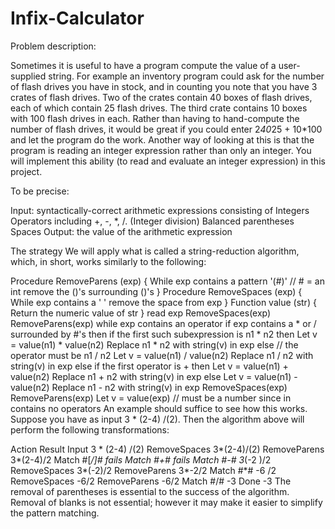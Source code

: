 # Infix-Calculator

Problem description:

Sometimes it is useful to have a program compute the value of a user-supplied string. For example an inventory program could ask for the number of flash drives you have in stock, and in counting you note that you have 3 crates of flash drives. Two of the crates contain 40 boxes of flash drives, each of which contain 25 flash drives. The third crate contains 10 boxes with 100 flash drives in each. Rather than having to hand-compute the number of flash drives, it would be great if you could enter 2*40*25 + 10*100 and let the program do the work. Another way of looking at this is that the program is reading an integer expression rather than only an integer. You will implement this ability (to read and evaluate an integer expression) in this project.

To be precise:

Input: syntactically-correct arithmetic expressions consisting of
Integers
Operators including +, -, *, /. (Integer division)
Balanced parentheses
Spaces
Output: the value of the arithmetic expression

The strategy
We will apply what is called a string-reduction algorithm, which, in short, works similarly to the following:

Procedure RemoveParens (exp) {
    While exp contains a pattern  '(#)'    // # = an int
        remove the ()'s surrounding ()'s
}
Procedure RemoveSpaces (exp) {
    While exp contains a ' '
       remove the space from exp
}
Function value (str) {
    Return the numeric value of str
}
read exp
RemoveSpaces(exp)
RemoveParens(exp)
while exp contains an operator
    if exp contains a * or /  surrounded by #'s then
       if the first such subexpression is n1 * n2 then
          Let v = value(n1) * value(n2)
          Replace  n1 * n2 with string(v) in exp
       else // the operator must be n1 / n2
          Let v = value(n1) / value(n2)
          Replace  n1 / n2 with string(v) in exp
     else if the first operator is + then
          Let v = value(n1) + value(n2)
          Replace  n1 + n2 with string(v) in exp
     else 
          Let v = value(n1) - value(n2)
          Replace  n1 - n2 with string(v) in exp
      RemoveSpaces(exp)
      RemoveParens(exp)
Let v = value(exp)  // must be a number since in contains no operators
An example should suffice to see how this works. Suppose you have as input 3 * (2-4) /(2). Then the algorithm above will perform the following transformations:

Action	Result
Input	3 * (2-4) /(2)
RemoveSpaces	3*(2-4)/(2)
RemoveParens	3*(2-4)/2
Match #[*/]#	fails
Match #+#	fails
Match #-#	3*(-2 )/2
RemoveSpaces	3*(-2)/2
RemoveParens	3*-2/2
Match #*#	-6 /2
RemoveSpaces	-6/2
RemoveParens	-6/2
Match #/#	-3
Done	-3
The removal of parentheses is essential to the success of the algorithm. Removal of blanks is not essential; however it may make it easier to simplify the pattern matching.
